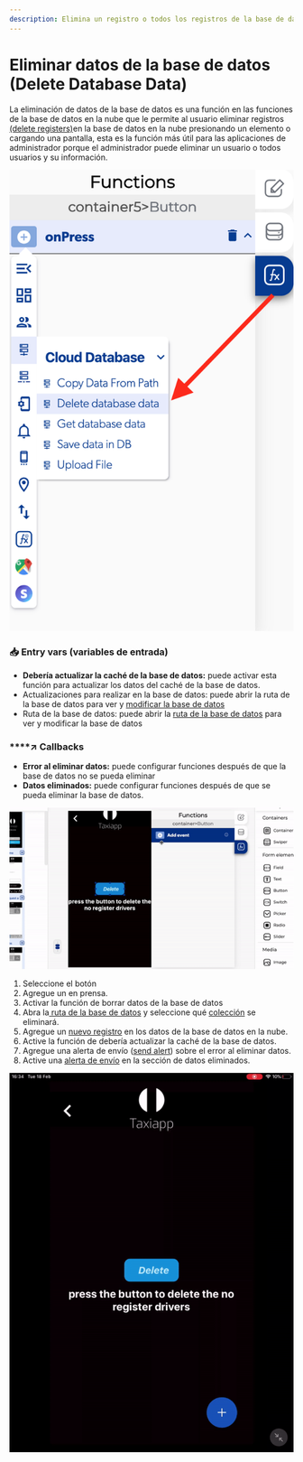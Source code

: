 ```yaml
---
description: Elimina un registro o todos los registros de la base de datos en la nube.
---
```


# Eliminar datos de la base de datos \(Delete Database Data\)

La eliminación de datos de la base de datos es una función en las funciones de la base de datos en la nube que le permite al usuario eliminar registros [\(delete registers\)](https://docs.apphive.io/reference/base-de-datos/database/delete-data)en la base de datos en la nube presionando un elemento o cargando una pantalla, esta es la función más útil para las aplicaciones de administrador porque el administrador puede eliminar un usuario o todos usuarios y su información.



![](../../../.gitbook/assets/captura-de-pantalla-2020-02-10-a-la-s-11.33.10.png)

### 📥 Entry vars \(variables de entrada\) <a id="entry-vars"></a>

* **Debería actualizar la caché de la base de datos:** puede activar esta función para actualizar los datos del caché de la base de datos.
* Actualizaciones para realizar en la base de datos: puede abrir la ruta de la base de datos para ver y [modificar la base de datos](https://docs.apphive.io/reference/base-de-datos/database-editor/edit-data)[ ](../../base-de-datos/database-editor/edit-data.md)
* Ruta de la base de datos: puede abrir la [ruta de la base de datos](https://docs.apphive.io/reference/base-de-datos/database-editor/open-database-editor) para ver y modificar la base de datos

### \*\*\*\*↗ **Callbacks**

* **Error al eliminar datos:** puede configurar funciones después de que la base de datos no se pueda eliminar 
* **Datos eliminados:** puede configurar funciones después de que se pueda eliminar la base de datos.

![](../../../.gitbook/assets/ezgif.com-video-to-gif-4.gif)

1. Seleccione el botón
2. Agregue un en prensa.
3. Activar la función de borrar datos de la base de datos
4. Abra la[ ruta de la base de datos](https://docs.apphive.io/reference/base-de-datos/database-editor/open-database-editor) y seleccione qué [colección](https://docs.apphive.io/reference/base-de-datos) se eliminará.
5. Agregue un [nuevo registro](https://docs.apphive.io/reference/base-de-datos/database-editor/add-data) en los datos de la base de datos en la nube.
6. Active la función de debería actualizar la caché de la base de datos.
7. Agregue una alerta de envío \([send alert](../notifications/send-alert.md)\) sobre el error al eliminar datos.
8. Active una [alerta de envío](https://docs.apphive.io/reference/funciones/notifications/send-alert) en la sección de datos eliminados.

![Once you push the button all the drivers register is deleted](../../../.gitbook/assets/ezgif.com-video-to-gif-5.gif)

